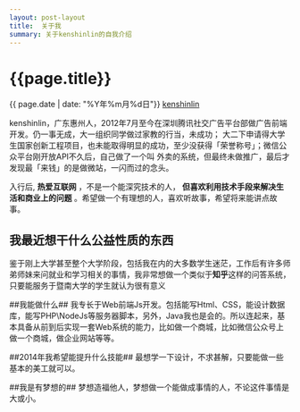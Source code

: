 ```yaml
---
layout: post-layout
title:  关于我
summary: 关于kenshinlin的自我介绍
---
```


# {{page.title}}
<div class="post-date">{{ page.date | date: "%Y年%m月%d日"}}  <a href="http://iiris.us">kenshinlin</a> </div>

kenshinlin，广东惠州人，2012年7月至今在深圳腾讯社交广告平台部做广告前端开发。仍一事无成，大一组织同学做过家教的行当，未成功；
大二下申请得大学生国家创新工程项目，也未能取得明显的成功，至少没获得「荣誉称号」；微信公众平台刚开放API不久后，自己做了一个叫
外卖的系统，但最终未做推广，最后才发现最「来钱」的是做微站，一闪而过的念头。

入行后,  **热爱互联网**  ，不是一个能深究技术的人，  **但喜欢利用技术手段来解决生活和商业上的问题**   。希望做一个有理想的人，喜欢听故事，希望将来能讲点故事。

## 我最近想干什么公益性质的东西 ##
鉴于刚上大学甚至整个大学阶段，包括我在内的大多数学生迷茫，工作后有许多师弟师妹来问就业和学习相关的事情，我非常想做一个类似于**知乎**这样的问答系统，只要能服务于暨南大学的学生就认为很有意义

##我能做什么##
我专长于Web前端Js开发。包括能写Html、CSS，能设计数据库，能写PHP\NodeJs等服务器脚本，另外，Java我也是会的。所以连起来，基本具备从前到后实现一套Web系统的能力，比如做一个商城，比如微信公众号上做一个商城，做企业网站等等。

##2014年我希望能提升什么技能##
最想学一下设计，不求甚解，只要能做一些基本的美工就可以。

##我是有梦想的##
梦想造福他人，梦想做一个能做成事情的人，不论这件事情是大或小。


